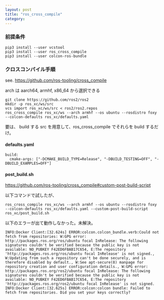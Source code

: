```yaml
---
layout: post
title: "ros_cross_compile"
category:
---
```


### 前提条件

```
pip3 install --user vcstool
pip3 install --user ros_cross_compile
pip3 install --user colcon-ros-bundle
```

### クロスコンパイル手順

see. https://github.com/ros-tooling/cross_compile

arch は aarch64, armhf, x86_64 から選択できる

```
git clone https://github.com/ros2/ros2
mkdir -p ros_xc/ws/src
vcs import ros_xc/ws/src < ros2/ros2.repos
ros_cross_compile ros_xc/ws --arch armhf --os ubuntu --rosdistro foxy --colcon-defaults ros_xc/defaults.yaml
```

要は、 build する src を用意して、ros_cross_compile でそれらを build するだけ。

#### defaults.yaml

```
build:
  cmake-args: ["-DCMAKE_BUILD_TYPE=Release", "-DBUILD_TESTING=OFF", "-DBUILD_EXAMPLES=OFF"]
```

#### post_build.sh

https://github.com/ros-tooling/cross_compile#custom-post-build-script

以下コマンドで試したが、

```
ros_cross_compile ros_xc/ws --arch armhf --os ubuntu --rosdistro foxy --colcon-defaults ros_xc/defaults.yaml --custom-post-build-script ros_xc/post_build.sh
```

以下のエラーが出て動作しなかった。未解決。

```
INFO:Docker Client:[32.624s] ERROR:colcon.colcon_bundle.verb:Could not fetch from repositories: W:GPG error: http://packages.ros.org/ros/ubuntu focal InRelease: The following signatures couldn't be verified because the public key is not available: NO_PUBKEY F42ED6FBAB17C654, E:The repository 'http://packages.ros.org/ros/ubuntu focal InRelease' is not signed., W:Updating from such a repository can't be done securely, and is therefore disabled by default., W:See apt-secure(8) manpage for repository creation and user configuration details., W:GPG error: http://packages.ros.org/ros2/ubuntu focal InRelease: The following signatures couldn't be verified because the public key is not available: NO_PUBKEY F42ED6FBAB17C654, E:The repository 'http://packages.ros.org/ros2/ubuntu focal InRelease' is not signed.
INFO:Docker Client:[32.625s] ERROR:colcon:colcon bundle: Failed to fetch from repositories. Did you set your keys correctly?
```
